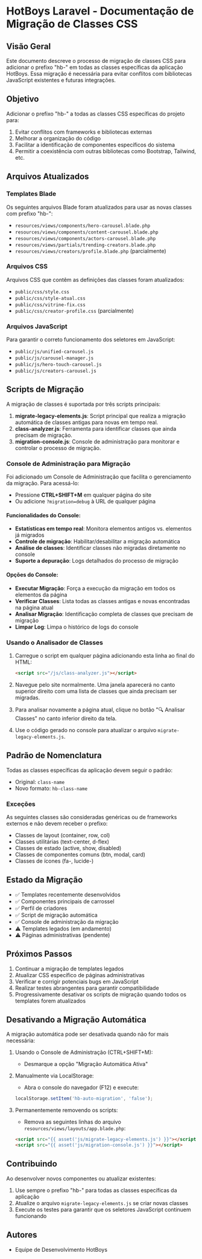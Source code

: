 # HotBoys Laravel - Documentação de Migração de Classes CSS

## Visão Geral
Este documento descreve o processo de migração de classes CSS para adicionar o prefixo "hb-" em todas as classes específicas da aplicação HotBoys. Essa migração é necessária para evitar conflitos com bibliotecas JavaScript existentes e futuras integrações.

## Objetivo
Adicionar o prefixo "hb-" a todas as classes CSS específicas do projeto para:
1. Evitar conflitos com frameworks e bibliotecas externas
2. Melhorar a organização do código
3. Facilitar a identificação de componentes específicos do sistema
4. Permitir a coexistência com outras bibliotecas como Bootstrap, Tailwind, etc.

## Arquivos Atualizados

### Templates Blade
Os seguintes arquivos Blade foram atualizados para usar as novas classes com prefixo "hb-":

- `resources/views/components/hero-carousel.blade.php`
- `resources/views/components/content-carousel.blade.php`
- `resources/views/components/actors-carousel.blade.php`
- `resources/views/partials/trending-creators.blade.php`
- `resources/views/creators/profile.blade.php` (parcialmente)

### Arquivos CSS
Arquivos CSS que contêm as definições das classes foram atualizados:

- `public/css/style.css`
- `public/css/style-atual.css`
- `public/css/vitrine-fix.css`
- `public/css/creator-profile.css` (parcialmente)

### Arquivos JavaScript
Para garantir o correto funcionamento dos seletores em JavaScript:

- `public/js/unified-carousel.js`
- `public/js/carousel-manager.js`
- `public/js/hero-touch-carousel.js`
- `public/js/creators-carousel.js`

## Scripts de Migração

A migração de classes é suportada por três scripts principais:

1. **migrate-legacy-elements.js**: Script principal que realiza a migração automática de classes antigas para novas em tempo real.
2. **class-analyzer.js**: Ferramenta para identificar classes que ainda precisam de migração.
3. **migration-console.js**: Console de administração para monitorar e controlar o processo de migração.

### Console de Administração para Migração

Foi adicionado um Console de Administração que facilita o gerenciamento da migração. Para acessá-lo:

- Pressione **CTRL+SHIFT+M** em qualquer página do site
- Ou adicione `?migration=debug` à URL de qualquer página

#### Funcionalidades do Console:

- **Estatísticas em tempo real**: Monitora elementos antigos vs. elementos já migrados
- **Controle de migração**: Habilitar/desabilitar a migração automática
- **Análise de classes**: Identificar classes não migradas diretamente no console
- **Suporte a depuração**: Logs detalhados do processo de migração

#### Opções do Console:

- **Executar Migração**: Força a execução da migração em todos os elementos da página
- **Verificar Classes**: Lista todas as classes antigas e novas encontradas na página atual
- **Analisar Migração**: Identificação completa de classes que precisam de migração
- **Limpar Log**: Limpa o histórico de logs do console

### Usando o Analisador de Classes

1. Carregue o script em qualquer página adicionando esta linha ao final do HTML:
   ```html
   <script src="/js/class-analyzer.js"></script>
   ```

2. Navegue pelo site normalmente. Uma janela aparecerá no canto superior direito com uma lista de classes que ainda precisam ser migradas.

3. Para analisar novamente a página atual, clique no botão "🔍 Analisar Classes" no canto inferior direito da tela.

4. Use o código gerado no console para atualizar o arquivo `migrate-legacy-elements.js`.

## Padrão de Nomenclatura

Todas as classes específicas da aplicação devem seguir o padrão:

- Original: `class-name`
- Novo formato: `hb-class-name`

### Exceções
As seguintes classes são consideradas genéricas ou de frameworks externos e não devem receber o prefixo:

- Classes de layout (container, row, col)
- Classes utilitárias (text-center, d-flex)
- Classes de estado (active, show, disabled)
- Classes de componentes comuns (btn, modal, card)
- Classes de ícones (fa-, lucide-)

## Estado da Migração

- ✅ Templates recentemente desenvolvidos
- ✅ Componentes principais de carrossel
- ✅ Perfil de criadores
- ✅ Script de migração automática
- ✅ Console de administração da migração
- ⚠️ Templates legados (em andamento)
- ⚠️ Páginas administrativas (pendente)

## Próximos Passos

1. Continuar a migração de templates legados
2. Atualizar CSS específico de páginas administrativas
3. Verificar e corrigir potenciais bugs em JavaScript
4. Realizar testes abrangentes para garantir compatibilidade
5. Progressivamente desativar os scripts de migração quando todos os templates forem atualizados

## Desativando a Migração Automática

A migração automática pode ser desativada quando não for mais necessária:

1. Usando o Console de Administração (CTRL+SHIFT+M):
   - Desmarque a opção "Migração Automática Ativa"

2. Manualmente via LocalStorage:
   - Abra o console do navegador (F12) e execute:
   ```javascript
   localStorage.setItem('hb-auto-migration', 'false');
   ```

3. Permanentemente removendo os scripts:
   - Remova as seguintes linhas do arquivo `resources/views/layouts/app.blade.php`:
   ```html
   <script src="{{ asset('js/migrate-legacy-elements.js') }}"></script>
   <script src="{{ asset('js/migration-console.js') }}"></script>
   ```

## Contribuindo

Ao desenvolver novos componentes ou atualizar existentes:

1. Use sempre o prefixo "hb-" para todas as classes específicas da aplicação
2. Atualize o arquivo `migrate-legacy-elements.js` se criar novas classes
3. Execute os testes para garantir que os seletores JavaScript continuem funcionando

## Autores

- Equipe de Desenvolvimento HotBoys
